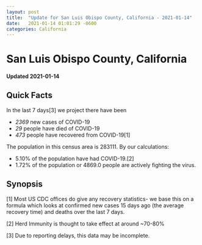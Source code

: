 ```yaml
---
layout: post
title:  "Update for San Luis Obispo County, California - 2021-01-14"
date:   2021-01-14 01:01:29 -0600
categories: California
---
```


# San Luis Obispo County, California
#### Updated 2021-01-14

## Quick Facts

In the last 7 days[3] we project there have been
- *2369* new cases of COVID-19
- *29* people have died of COVID-19
- *473* people have recovered from COVID-19[1]

The population in this census area is 283111. By our calculations:
- 5.10% of the population have had COVID-19.[2]
- 1.72% of the population or 4869.0 people are actively fighting the virus.

## Synopsis




[1] Most US CDC offices do give any recovery statistics- we base this on a formula which looks at confirmed new cases
15 days ago (the average recovery time) and deaths over the last 7 days.

[2] Herd Immunity is thought to take effect at around ~70-80%

[3] Due to reporting delays, this data may be incomplete.
 
    